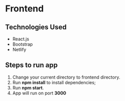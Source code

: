 # Frontend

## Technologies Used
- React.js
- Bootstrap
- Netlify

## Steps to run app
1. Change your current directory to frontend directory.
2. Run <b>npm install</b> to install dependencies;
3. Run <b>npm start</b>.
4. App will run on port <b>3000</b>

